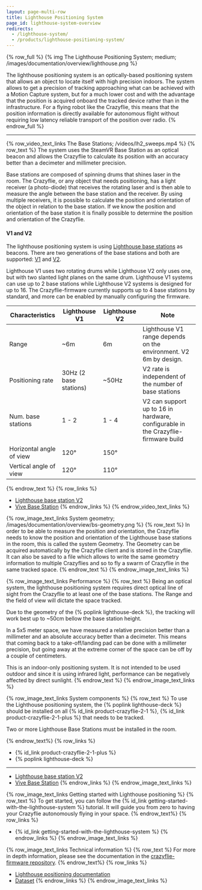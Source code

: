 ```yaml
---
layout: page-multi-row
title: Lighthouse Positioning System
page_id: lighthouse-system-overview
redirects:
  - /lighthouse-system/
  - /products/lighthouse-positioning-system/
---
```


{% row_full %}
{% img The Lighthouse Positioning System; medium; /images/documentation/overview/lighthouse.png %}

The lighthouse positioning system is an optically-based positioning system that allows an object to locate itself with high precision indoors. The system allows to get a precision of tracking approaching what can be achieved with a Motion Capture system, but for a much lower cost and with the advantage that the position is acquired onboard the tracked device rather than in the infrastructure.
For a flying robot like the Crazyflie, this means that the position information is directly available for autonomous flight without requiring low latency reliable transport of the position over radio.
{% endrow_full %}

---

{% row_video_text_links The Base Stations; /videos/lh2_sweeps.mp4 %}
{% row_text %}
The system uses the SteamVR Base Station as an optical beacon and allows the Crazyflie to calculate its position with an accuracy better than a decimeter and millimeter precision.

Base stations are composed of spinning drums that shines laser in the room.
The Crazyflie, or any object that needs positioning, has a light receiver (a photo-diode) that receives the rotating laser and is then able to measure the angle between the base station and the receiver.
By using multiple receivers, it is possible to calculate the position and orientation of the object in relation to the base station. If we know the position and
orientation of the base station it is finally possible to determine the position and orientation of the Crazyflie.

#### V1 and V2

The lighthouse positioning system is using [Lighthouse base stations](https://store.bitcraze.io/products/lighthouse-v2-base-station) as beacons.
There are two generations of the base stations and both are supported: [V1](https://www.vive.com/eu/accessory/base-station/) and [V2](https://store.bitcraze.io/products/lighthouse-v2-base-station).

Lighthouse V1 uses two rotating drums while Lighthouse V2 only uses one, but with two slanted light planes on the same drum. Lighthouse V1 systems
can use up to 2 base stations while Lighthouse V2 systems is designed for up to 16. The Crazyflie-firmware currently supports up to 4 base stations by standard, and more can be enabled by manually configuring the firmware.



| Characteristics          | Lighthouse V1          | Lighthouse V2 | Note                                                                                      |
|--------------------------|------------------------|---------------|-------------------------------------------------------------------------------------------|
| Range                    | ~6m                    | 6m            | Lighthouse V1 range depends on the environment. V2 6m by design.                          |
| Positioning rate         | 30Hz (2 base stations) | ~50Hz         | V2 rate is independent of the number of base stations                                     |
| Num. base stations       | 1 - 2                  | 1 - 4         | V2 can support up to 16 in hardware, configurable in the Crazyflie-firmware build|
| Horizontal angle of view | 120°                   | 150°          |                                                                                           |
| Vertical angle of view   | 120°                   | 110°          |                                                                                           |

{% endrow_text %}
{% row_links %}
* [Lighthouse base station V2](https://store.bitcraze.io/products/lighthouse-v2-base-station)
* [Vive Base Station](https://www.vive.com/eu/accessory/base-station/)
{% endrow_links %}
{% endrow_video_text_links %}


{% row_image_text_links System geometry; /images/documentation/overview/bs-geometry.png %}
{% row_text %}
In order to be able to measure the position and orientation, the Crazyflie needs to know the position and orientation of the Lighthouse base stations in the room,
this is called the system Geometry. The Geometry can be acquired automatically by the Crazyflie client and is stored in the Crazyflie.
It can also be saved to a file which allows to write the same geometry information to multiple Crazyflies and so to fly a swarm of Crazyflie in the same tracked space.
{% endrow_text %}
{% endrow_image_text_links %}


{% row_image_text_links Performance %}
{% row_text %}
Being an optical system, the lighthouse positioning system requires direct optical line of sight from the Crazyflie to at least one of the base stations.
The Range and the field of view will dictate the space tracked.

Due to the geometry of the {% poplink lighthouse-deck %}, the tracking will work best up to ~50cm bellow the base station height.

In a 5x5 meter space, we have measured a relative precision better than a millimeter and an absolute accuracy better than a decimeter.
This means that coming back to a take-off/landing pad can be done with a millimeter precision, but going away at the extreme corner of the space can be off by a couple of centimeters.

This is an indoor-only positioning system.
It is not intended to be used outdoor and since it is using infrared light, performance can be negatively affected by direct sunlight.
{% endrow_text %}
{% endrow_image_text_links %}

{% row_image_text_links System components %}
{% row_text %}
To use the Lighthouse positioning system, the {% poplink lighthouse-deck %}
should be installed on all {% id_link product-crazyflie-2-1 %}, {% id_link product-crazyflie-2-1-plus %} that needs to be tracked.

Two or more Lighthouse Base Stations must be installed in the room.


{% endrow_text%}
{% row_links %}
* {% id_link product-crazyflie-2-1-plus %}
* {% poplink lighthouse-deck %}

----

* [Lighthouse base station V2](https://store.bitcraze.io/products/lighthouse-v2-base-station)
* [Vive Base Station](https://www.vive.com/eu/accessory/base-station/)
{% endrow_links %}
{% endrow_image_text_links %}

{% row_image_text_links Getting started with Lighthouse positioning %}
{% row_text %}
To get started, you can follow the {% id_link getting-started-with-the-lighthouse-system %} tutorial.
It will guide you from zero to having your Crazyflie autonomously flying in your space.
{% endrow_text%}
{% row_links %}
* {% id_link getting-started-with-the-lighthouse-system %}
{% endrow_links %}
{% endrow_image_text_links %}

{% row_image_text_links Technical information %}
{% row_text %}
For more in depth information, please see the documentation in the [crazyflie-firmware repository](/documentation/repository/crazyflie-firmware/master/functional-areas/lighthouse/).
{% endrow_text%}
{% row_links %}
* [Lighthouse positioning documentation](/documentation/repository/crazyflie-firmware/master/functional-areas/lighthouse/)
* [Dataset](/documentation/system/positioning/positioning-datasets/)
{% endrow_links %}
{% endrow_image_text_links %}
